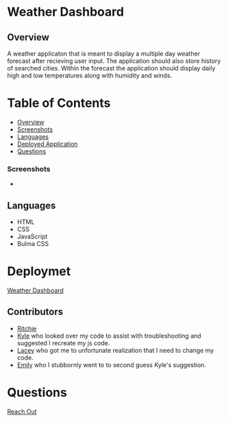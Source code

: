 # Weather Dashboard

## Overview
A weather applicaton that is meant to display a multiple day weather forecast after recieving user input.
The application should also store history of searched cities. Within the forecast the application should display daily high and low temperatures along with humidity and winds.

# Table of Contents
- [Overview](#Overview)
- [Screenshots](#Screenshots)
- [Languages](#Languages)
- [Deployed Application](#Deployment)
- [Questions](#Questions)

### Screenshots
-

## Languages
- HTML
- CSS
- JavaScript
- Bulma CSS

# Deploymet
[Weather Dashboard](https://xritchie91.github.io/Weather-Dashboard/)

## Contributors
- [Ritchie](https://www.github.com/xRitchie91)
- [Kyle](https://www.github.com/kjmckinley) who looked over my code to assist with troubleshooting and suggested I recreate my js code.
- [Lacey](https://www.github.com/lacey-griffith) who got me to  unfortunate realization that I need to change my code.
- [Emily](https://www.github.com/emilyepozzi) who I stubbornly went to to second guess Kyle's suggestion.

# Questions
[Reach Out](https://github.com/xRitchie91)
